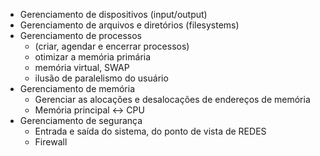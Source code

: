 - Gerenciamento de dispositivos (input/output)
- Gerenciamento de arquivos e diretórios (filesystems)
- Gerenciamento de processos 
	- (criar, agendar e encerrar processos)
	- otimizar a memória primária
	- memória virtual, SWAP
	- ilusão de paralelismo do usuário
- Gerenciamento de memória
	- Gerenciar as alocações e desalocações de endereços de memória
	- Memória principal <-> CPU
- Gerenciamento de segurança
	- Entrada e saída do sistema, do ponto de vista de REDES
	- Firewall

